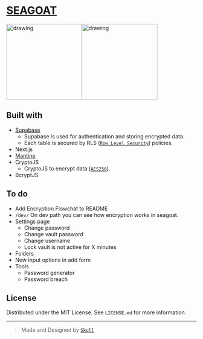 # [SEAGOAT](https://seagoat.vercel.app/)

<div style="display:flex">
<img src="https://i.giphy.com/media/mDSGaOdQxzdseSPdAi/giphy.webp" alt="drawing" height="200"/>
<img src="https://i.giphy.com/media/Lqmp9tVPIvtyyKQneQ/giphy.webp" alt="drawing" height="200"/>
</div>

## Built with
- [Supabase](https://supabase.com/)
    - Supabase is used for authentication and storing encrypted data.
    - Each table is secured by RLS ([```Row Level Security```](https://supabase.com/docs/learn/auth-deep-dive/auth-row-level-security)) policies.
- Next.js
- [Mantine](https://mantine.dev/)
- CryptoJS
    -  CryptoJS to encrypt data ([`AES256`](https://cryptojs.gitbook.io/docs/#the-cipher-algorithms)).
- BcryptJS

## To do
- Add Encryption Flowchat to README
- ```/dev/```
On dev path you can see how encryption works in seagoat.
- Settings page
    - Change password
    - Change vault password
    - Change username
    - Lock vault is not active for X minutes
- Folders
- New input options in add form
- Tools
    - Password generator
    - Password breach

## License

Distributed under the MIT License. See `LICENSE.md` for more information.

---
> Made and Designed by [`Skull`](https://www.instagram.com/mohitxskull.dev/)
